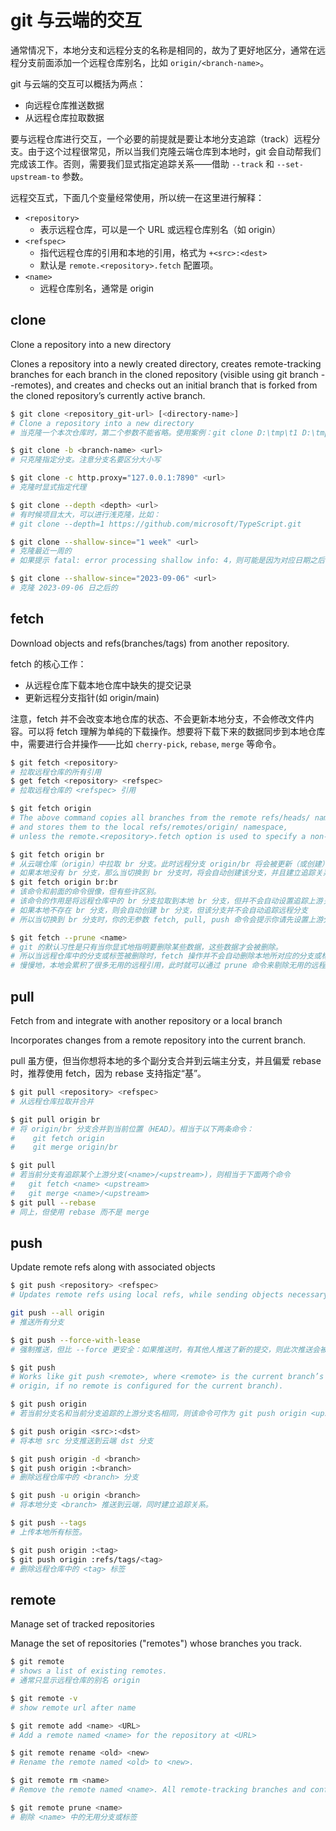 # git 与云端的交互

通常情况下，本地分支和远程分支的名称是相同的，故为了更好地区分，通常在远程分支前面添加一个远程仓库别名，比如 `origin/<branch-name>`。

git 与云端的交互可以概括为两点：

- 向远程仓库推送数据
- 从远程仓库拉取数据

要与远程仓库进行交互，一个必要的前提就是要让本地分支追踪（track）远程分支。由于这个过程很常见，所以当我们克隆云端仓库到本地时，git 会自动帮我们完成该工作。否则，需要我们显式指定追踪关系——借助 `--track` 和 `--set-upstream-to` 参数。

远程交互式，下面几个变量经常使用，所以统一在这里进行解释：

- `<repository>`
    - 表示远程仓库，可以是一个 URL 或远程仓库别名（如 origin）
- `<refspec>`
    - 指代远程仓库的引用和本地的引用，格式为 `+<src>:<dest>`
    - 默认是 `remote.<repository>.fetch` 配置项。
- `<name>`
    - 远程仓库别名，通常是 origin

## clone

Clone a repository into a new directory

Clones a repository into a newly created directory, creates remote-tracking branches for each branch in the cloned repository (visible using git branch --remotes), and creates and checks out an initial branch that is forked from the cloned repository’s currently active branch.

```sh
$ git clone <repository_git-url> [<directory-name>]
# Clone a repository into a new directory
# 当克隆一个本次仓库时，第二个参数不能省略。使用案例：git clone D:\tmp\t1 D:\tmp\t2

$ git clone -b <branch-name> <url>
# 只克隆指定分支。注意分支名要区分大小写

$ git clone -c http.proxy="127.0.0.1:7890" <url>
# 克隆时显式指定代理

$ git clone --depth <depth> <url>
# 有时候项目太大，可以进行浅克隆，比如：
# git clone --depth=1 https://github.com/microsoft/TypeScript.git

$ git clone --shallow-since="1 week" <url>
# 克隆最近一周的
# 如果提示 fatal: error processing shallow info: 4，则可能是因为对应日期之后，没有提交内容。

$ git clone --shallow-since="2023-09-06" <url>
# 克隆 2023-09-06 日之后的
```

## fetch

Download objects and refs(branches/tags) from another repository.

fetch 的核心工作：

- 从远程仓库下载本地仓库中缺失的提交记录
- 更新远程分支指针(如 origin/main)

注意，fetch 并不会改变本地仓库的状态、不会更新本地分支，不会修改文件内容。可以将 fetch 理解为单纯的下载操作。想要将下载下来的数据同步到本地仓库中，需要进行合并操作——比如 `cherry-pick`, `rebase`, `merge` 等命令。

```sh
$ git fetch <repository>
# 拉取远程仓库的所有引用
$ get fetch <repository> <refspec>
# 拉取远程仓库的 <refspec> 引用

$ git fetch origin
# The above command copies all branches from the remote refs/heads/ namespace
# and stores them to the local refs/remotes/origin/ namespace,
# unless the remote.<repository>.fetch option is used to specify a non-default refspec.

$ git fetch origin br
# 从云端仓库（origin）中拉取 br 分支。此时远程分支 origin/br 将会被更新（或创建）
# 如果本地没有 br 分支，那么当切换到 br 分支时，将会自动创建该分支，并且建立追踪关系
$ git fetch origin br:br
# 该命令和前面的命令很像，但有些许区别。
# 该命令的作用是将远程仓库中的 br 分支拉取到本地 br 分支，但并不会自动设置追踪上游关系
# 如果本地不存在 br 分支，则会自动创建 br 分支，但该分支并不会自动追踪远程分支
# 所以当切换到 br 分支时，你的无参数 fetch, pull, push 命令会提示你请先设置上游分支！

$ git fetch --prune <name>
# git 的默认习性是只有当你显式地指明要删除某些数据，这些数据才会被删除。
# 所以当远程仓库中的分支或标签被删除时，fetch 操作并不会自动删除本地所对应的分支或标签
# 慢慢地，本地会累积了很多无用的远程引用，此时就可以通过 prune 命令来剔除无用的远程引用。
```

## pull

Fetch from and integrate with another repository or a local branch

Incorporates changes from a remote repository into the current branch.

pull 虽方便，但当你想将本地的多个副分支合并到云端主分支，并且偏爱 rebase 时，推荐使用 fetch，因为 rebase 支持指定“基”。

```sh
$ git pull <repository> <refspec>
# 从远程仓库拉取并合并

$ git pull origin br
# 将 origin/br 分支合并到当前位置（HEAD）。相当于以下两条命令：
#    git fetch origin
#    git merge origin/br

$ git pull
# 若当前分支有追踪某个上游分支(<name>/<upstream>)，则相当于下面两个命令
#   git fetch <name> <upstream>
#   git merge <name>/<upstream>
$ git pull --rebase
# 同上，但使用 rebase 而不是 merge
```

## push

Update remote refs along with associated objects

```sh
$ git push <repository> <refspec>
# Updates remote refs using local refs, while sending objects necessary to complete the given refs.

git push --all origin
# 推送所有分支

$ git push --force-with-lease
# 强制推送，但比 --force 更安全：如果推送时，有其他人推送了新的提交，则此次推送会被拒绝

$ git push
# Works like git push <remote>, where <remote> is the current branch’s remote (or
# origin, if no remote is configured for the current branch).

$ git push origin
# 若当前分支名和当前分支追踪的上游分支名相同，则该命令可作为 git push origin <upstream> 的简写

$ git push origin <src>:<dst>
# 将本地 src 分支推送到云端 dst 分支

$ git push origin -d <branch>
$ git push origin :<branch>
# 删除远程仓库中的 <branch> 分支

$ git push -u origin <branch>
# 将本地分支 <branch> 推送到云端，同时建立追踪关系。

$ git push --tags
# 上传本地所有标签。

$ git push origin :<tag>
$ git push origin :refs/tags/<tag>
# 删除远程仓库中的 <tag> 标签
```

## remote

Manage set of tracked repositories

Manage the set of repositories ("remotes") whose branches you track.

```sh
$ git remote
# shows a list of existing remotes.
# 通常只显示远程仓库的别名 origin

$ git remote -v
# show remote url after name

$ git remote add <name> <URL>
# Add a remote named <name> for the repository at <URL>

$ git remote rename <old> <new>
# Rename the remote named <old> to <new>.

$ git remote rm <name>
# Remove the remote named <name>. All remote-tracking branches and configuration settings for the remote are removed.

$ git remote prune <name>
# 剔除 <name> 中的无用分支或标签
```
